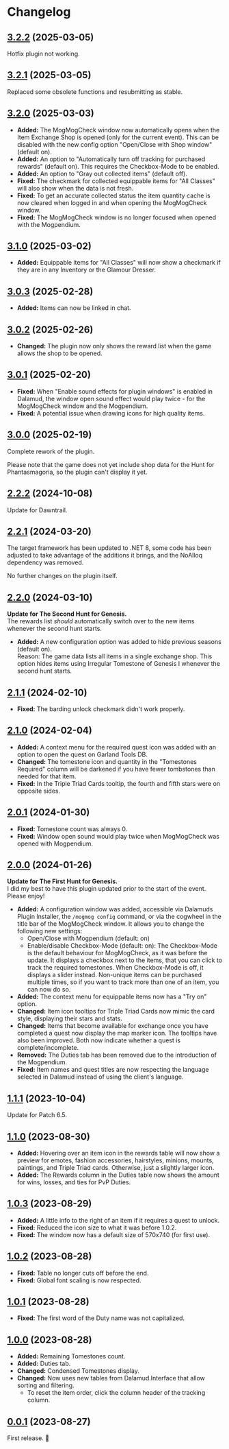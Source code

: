 # Changelog

## [3.2.2] (2025-03-05)

Hotfix plugin not working.

## [3.2.1] (2025-03-05)

Replaced some obsolete functions and resubmitting as stable.

## [3.2.0] (2025-03-03)

- **Added:** The MogMogCheck window now automatically opens when the Item Exchange Shop is opened (only for the current event). This can be disabled with the new config option "Open/Close with Shop window" (default on).
- **Added:** An option to "Automatically turn off tracking for purchased rewards" (default on). This requires the Checkbox-Mode to be enabled.
- **Added:** An option to "Gray out collected items" (default off).
- **Fixed:** The checkmark for collected equippable items for "All Classes" will also show when the data is not fresh.
- **Fixed:** To get an accurate collected status the item quantity cache is now cleared when logged in and when opening the MogMogCheck window.
- **Fixed:** The MogMogCheck window is no longer focused when opened with the Mogpendium.

## [3.1.0] (2025-03-02)

- **Added:** Equippable items for "All Classes" will now show a checkmark if they are in any Inventory or the Glamour Dresser.

## [3.0.3] (2025-02-28)

- **Added:** Items can now be linked in chat.

## [3.0.2] (2025-02-26)

- **Changed:** The plugin now only shows the reward list when the game allows the shop to be opened.

## [3.0.1] (2025-02-20)

- **Fixed:** When "Enable sound effects for plugin windows" is enabled in Dalamud, the window open sound effect would play twice - for the MogMogCheck window and the Mogpendium.
- **Fixed:** A potential issue when drawing icons for high quality items.

## [3.0.0] (2025-02-19)

Complete rework of the plugin.

Please note that the game does not yet include shop data for the Hunt for Phantasmagoria, so the plugin can't display it yet.

## [2.2.2] (2024-10-08)

Update for Dawntrail.

## [2.2.1] (2024-03-20)

The target framework has been updated to .NET 8, some code has been adjusted to take advantage of the additions it brings, and the NoAlloq dependency was removed.

No further changes on the plugin itself.

## [2.2.0] (2024-03-10)

**Update for The Second Hunt for Genesis.**  
The rewards list *should* automatically switch over to the new items whenever the second hunt starts.  

- **Added:** A new configuration option was added to hide previous seasons (default on).  
  Reason: The game data lists all items in a single exchange shop. This option hides items using Irregular Tomestone of Genesis I whenever the second hunt starts.

## [2.1.1] (2024-02-10)

- **Fixed:** The barding unlock checkmark didn't work properly.

## [2.1.0] (2024-02-04)

- **Added:** A context menu for the required quest icon was added with an option to open the quest on Garland Tools DB.
- **Changed:** The tomestone icon and quantity in the "Tomestones Required" column will be darkened if you have fewer tombstones than needed for that item.
- **Fixed:** In the Triple Triad Cards tooltip, the fourth and fifth stars were on opposite sides.

## [2.0.1] (2024-01-30)

- **Fixed:** Tomestone count was always 0.
- **Fixed:** Window open sound would play twice when MogMogCheck was opened with Mogpendium.

## [2.0.0] (2024-01-26)

**Update for The First Hunt for Genesis.**  
I did my best to have this plugin updated prior to the start of the event. Please enjoy!

- **Added:** A configuration window was added, accessible via Dalamuds Plugin Installer, the `/mogmog config` command, or via the cogwheel in the title bar of the MogMogCheck window. It allows you to change the following new settings:
  - Open/Close with Mogpendium (default: on)
  - Enable/disable Checkbox-Mode (default: on): The Checkbox-Mode is the default behaviour for MogMogCheck, as it was before the update. It displays a checkbox next to the items, that you can click to track the required tomestones. When Checkbox-Mode is off, it displays a slider instead. Non-unique items can be purchased multiple times, so if you want to track more than one of an item, you can now do so.
- **Added:** The context menu for equippable items now has a "Try on" option.
- **Changed:** Item icon tooltips for Triple Triad Cards now mimic the card style, displaying their stars and stats.
- **Changed:** Items that become available for exchange once you have completed a quest now display the map marker icon. The tooltips have also been improved. Both now indicate whether a quest is complete/incomplete.
- **Removed:** The Duties tab has been removed due to the introduction of the Mogpendium.
- **Fixed:** Item names and quest titles are now respecting the language selected in Dalamud instead of using the client's language.

## [1.1.1] (2023-10-04)

Update for Patch 6.5.

## [1.1.0] (2023-08-30)

- **Added:** Hovering over an item icon in the rewards table will now show a preview for emotes, fashion accessories, hairstyles, minions, mounts, paintings, and Triple Triad cards. Otherwise, just a slightly larger icon.
- **Added:** The Rewards column in the Duties table now shows the amount for wins, losses, and ties for PvP Duties.

## [1.0.3] (2023-08-29)

- **Added:** A little info to the right of an item if it requires a quest to unlock.
- **Fixed:** Reduced the icon size to what it was before 1.0.2.
- **Fixed:** The window now has a default size of 570x740 (for first use).

## [1.0.2] (2023-08-28)

- **Fixed:** Table no longer cuts off before the end.
- **Fixed:** Global font scaling is now respected.

## [1.0.1] (2023-08-28)

- **Fixed:** The first word of the Duty name was not capitalized.

## [1.0.0] (2023-08-28)

- **Added:** Remaining Tomestones count.
- **Added:** Duties tab.
- **Changed:** Condensed Tomestones display.
- **Changed:** Now uses new tables from Dalamud.Interface that allow sorting and filtering.
  - To reset the item order, click the column header of the tracking column.

## [0.0.1] (2023-08-27)

First release. 🥳

[Unreleased]: https://github.com/Haselnussbomber/MogMogCheck/compare/v3.2.2...main
[3.2.2]: https://github.com/Haselnussbomber/MogMogCheck/compare/v3.2.1...v3.2.2
[3.2.1]: https://github.com/Haselnussbomber/MogMogCheck/compare/v3.2.0...v3.2.1
[3.2.0]: https://github.com/Haselnussbomber/MogMogCheck/compare/v3.1.0...v3.2.0
[3.1.0]: https://github.com/Haselnussbomber/MogMogCheck/compare/v3.0.3...v3.1.0
[3.0.3]: https://github.com/Haselnussbomber/MogMogCheck/compare/v3.0.2...v3.0.3
[3.0.2]: https://github.com/Haselnussbomber/MogMogCheck/compare/v3.0.1...v3.0.2
[3.0.1]: https://github.com/Haselnussbomber/MogMogCheck/compare/v3.0.0...v3.0.1
[3.0.0]: https://github.com/Haselnussbomber/MogMogCheck/compare/v2.2.3...v3.0.0
[2.2.3]: https://github.com/Haselnussbomber/MogMogCheck/compare/v2.2.2...v2.2.3
[2.2.2]: https://github.com/Haselnussbomber/MogMogCheck/compare/v2.2.1...v2.2.2
[2.2.1]: https://github.com/Haselnussbomber/MogMogCheck/compare/v2.2.0...v2.2.1
[2.2.0]: https://github.com/Haselnussbomber/MogMogCheck/compare/v2.1.1...v2.2.0
[2.1.1]: https://github.com/Haselnussbomber/MogMogCheck/compare/v2.1.0...v2.1.1
[2.1.0]: https://github.com/Haselnussbomber/MogMogCheck/compare/v2.0.1...v2.1.0
[2.0.1]: https://github.com/Haselnussbomber/MogMogCheck/compare/v2.0.0...v2.0.1
[2.0.0]: https://github.com/Haselnussbomber/MogMogCheck/compare/v1.1.1...v2.0.0
[1.1.1]: https://github.com/Haselnussbomber/MogMogCheck/compare/v1.1.0...v1.1.1
[1.1.0]: https://github.com/Haselnussbomber/MogMogCheck/compare/v1.0.3...v1.1.0
[1.0.3]: https://github.com/Haselnussbomber/MogMogCheck/compare/v1.0.2...v1.0.3
[1.0.2]: https://github.com/Haselnussbomber/MogMogCheck/compare/v1.0.1...v1.0.2
[1.0.1]: https://github.com/Haselnussbomber/MogMogCheck/compare/v1.0.0...v1.0.1
[1.0.0]: https://github.com/Haselnussbomber/MogMogCheck/compare/v0.0.1...v1.0.0
[0.0.1]: https://github.com/Haselnussbomber/MogMogCheck/commit/9c91ac6
